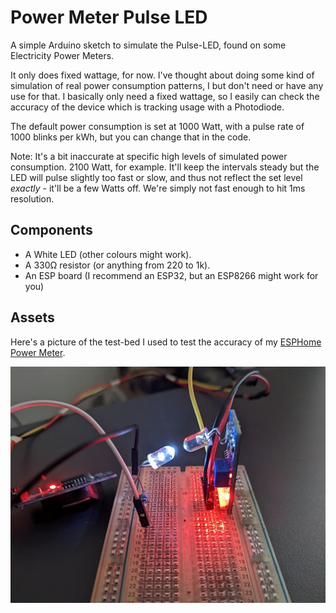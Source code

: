 Power Meter Pulse LED
=====================

A simple Arduino sketch to simulate the Pulse-LED, found on some Electricity Power Meters.

It only does fixed wattage, for now. I've thought about doing some kind of simulation of real power consumption patterns, I but don't need or have any use for that. I basically only need a fixed wattage, so I easily can check the accuracy of the device which is tracking usage with a Photodiode.

The default power consumption is set at 1000 Watt, with a pulse rate of 1000 blinks per kWh, but you can change that in the code.

Note: It's a bit inaccurate at specific high levels of simulated power consumption. 2100 Watt, for example. It'll keep the intervals steady but the LED will pulse slightly too fast or slow, and thus not reflect the set level *exactly* - it'll be a few Watts off. We're simply not fast enough to hit 1ms resolution.

Components
----------

* A White LED (other colours might work).
* A 330Ω resistor (or anything from 220 to 1k).
* An ESP board (I recommend an ESP32, but an ESP8266 might work for you)

Assets
------
Here's a picture of the test-bed I used to test the accuracy of my [ESPHome Power Meter](https://github.com/zenzay/esphome-projects/tree/main/power-meter).

![pulse_led_test_bed](./assets/images/pulse_led_test_bed.jpg)

